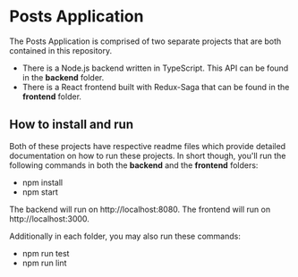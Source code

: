 # Posts Application

The Posts Application is comprised of two separate projects that are both contained in this repository.

- There is a Node.js backend written in TypeScript. This API can be found in the **backend** folder.
- There is a React frontend built with Redux-Saga that can be found in the **frontend** folder.

## How to install and run

Both of these projects have respective readme files which provide detailed documentation on how to run these projects. In short though, you'll run the following commands in both the **backend** and the **frontend** folders:

- npm install
- npm start

The backend will run on http://localhost:8080. The frontend will run on http://localhost:3000.

Additionally in each folder, you may also run these commands:

- npm run test
- npm run lint
